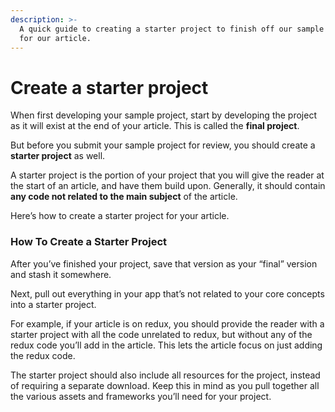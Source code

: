 ```yaml
---
description: >-
  A quick guide to creating a starter project to finish off our sample project
  for our article.
---
```


# Create a starter project

When first developing your sample project, start by developing the project as it will exist at the end of your article. This is called the **final project**.

But before you submit your sample project for review, you should create a **starter project** as well.

A starter project is the portion of your project that you will give the reader at the start of an article, and have them build upon. Generally, it should contain **any code not related to the main subject** of the article.

Here’s how to create a starter project for your article.

### **How To Create a Starter Project**

After you’ve finished your project, save that version as your “final” version and stash it somewhere.

Next, pull out everything in your app that’s not related to your core concepts into a starter project.

For example, if your article is on redux, you should provide the reader with a starter project with all the code unrelated to redux, but without any of the redux code you’ll add in the article. This lets the article focus on just adding the redux code.

The starter project should also include all resources for the project, instead of requiring a separate download. Keep this in mind as you pull together all the various assets and frameworks you’ll need for your project.
